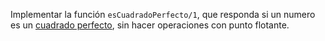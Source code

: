 Implementar la función ```esCuadradoPerfecto/1```, que responda si un numero es un [cuadrado perfecto](http://es.wikipedia.org/wiki/Cuadrado_perfecto), sin hacer operaciones con punto flotante.
